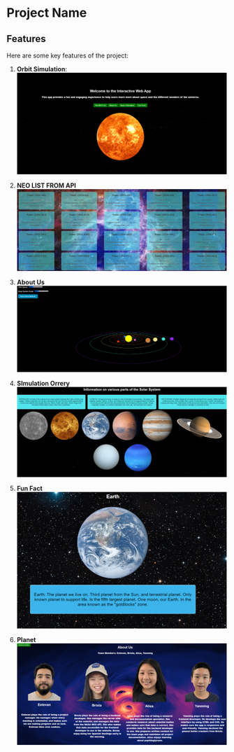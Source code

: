 # Project Name

## Features

Here are some key features of the project:

1. **Orbit Simulation**:
   ![Orbit Simulation](images/1.png)


2. **NEO LIST FROM API**
   ![NEO](images/2.png)
   
3. **About Us**
   ![about](images/3.png)

4. **SImulation Orrery**
   ![app](images/4.png)

5. **Fun Fact**
   ![fun](images/5.png)

6. **Planet**
   ![pla](images/6.png)


